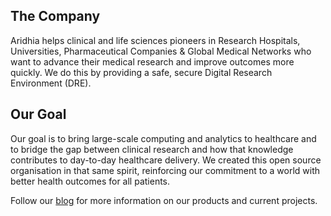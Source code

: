 ## The Company
Aridhia helps clinical and life sciences pioneers in Research Hospitals, Universities, Pharmaceutical Companies & Global Medical Networks who want to advance their medical research and improve outcomes more quickly. We do this by providing a safe, secure Digital Research Environment (DRE).

## Our Goal 
Our goal is to bring large-scale computing and analytics to healthcare and to bridge the gap between clinical research and how that knowledge contributes to day-to-day healthcare delivery. We created this open source organisation in that same spirit, reinforcing our commitment to a world with better health outcomes for all patients.

Follow our [blog](https://www.aridhia.com/category/blog/) for more information on our products and current projects. 
